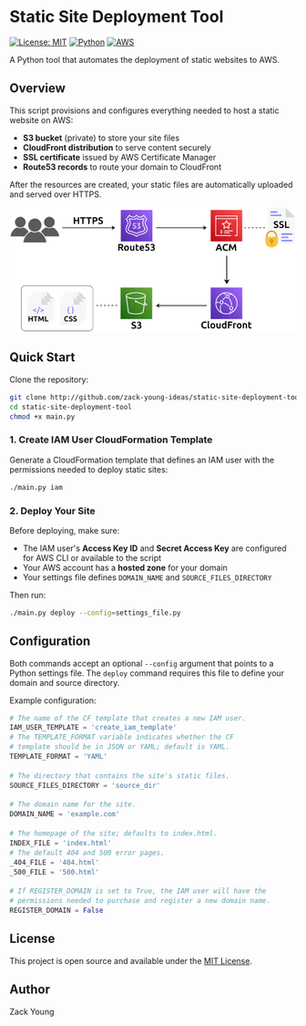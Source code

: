 # Static Site Deployment Tool

[![License: MIT](https://img.shields.io/badge/License-MIT-blue.svg)](https://opensource.org/licenses/MIT)
[![Python](https://img.shields.io/badge/Python-3.12-3776AB.svg?style=flat&logo=python&logoColor=white)](https://www.python.org)
[![AWS](https://img.shields.io/badge/AWS-orange?logo=amazonaws)](https://aws.amazon.com)

A Python tool that automates the deployment of static websites to AWS.

## Overview

This script provisions and configures everything needed to host a static website on AWS:

- **S3 bucket** (private) to store your site files  
- **CloudFront distribution** to serve content securely  
- **SSL certificate** issued by AWS Certificate Manager  
- **Route53 records** to route your domain to CloudFront  

After the resources are created, your static files are automatically uploaded and served over HTTPS.

<p>
  <img src="./assets/diagram.png" alt="AWS resource diagram" />
</p>

## Quick Start

Clone the repository:

```bash
git clone http://github.com/zack-young-ideas/static-site-deployment-tool
cd static-site-deployment-tool
chmod +x main.py
```

### 1. Create IAM User CloudFormation Template

Generate a CloudFormation template that defines an IAM user with the permissions needed to deploy static sites:

```bash
./main.py iam
```

### 2. Deploy Your Site

Before deploying, make sure:
- The IAM user's **Access Key ID** and **Secret Access Key** are configured for AWS CLI or available to the script
- Your AWS account has a **hosted zone** for your domain
- Your settings file defines `DOMAIN_NAME` and `SOURCE_FILES_DIRECTORY`

Then run:

```bash
./main.py deploy --config=settings_file.py
```

## Configuration

Both commands accept an optional `--config` argument that points to a Python settings file. The `deploy` command requires this file to define your domain and source directory.

Example configuration:

```python
# The name of the CF template that creates a new IAM user.
IAM_USER_TEMPLATE = 'create_iam_template'
# The TEMPLATE_FORMAT variable indicates whether the CF
# template should be in JSON or YAML; default is YAML.
TEMPLATE_FORMAT = 'YAML'

# The directory that contains the site's static files.
SOURCE_FILES_DIRECTORY = 'source_dir'

# The domain name for the site.
DOMAIN_NAME = 'example.com'

# The homepage of the site; defaults to index.html.
INDEX_FILE = 'index.html'
# The default 404 and 500 error pages.
_404_FILE = '404.html'
_500_FILE = '500.html'

# If REGISTER_DOMAIN is set to True, the IAM user will have the
# permissions needed to purchase and register a new domain name.
REGISTER_DOMAIN = False
```

## License

This project is open source and available under the [MIT License](LICENSE).

## Author

Zack Young
